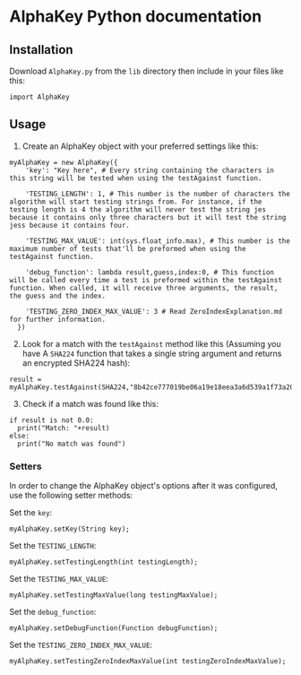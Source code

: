 # AlphaKey Python documentation

## Installation
Download ```AlphaKey.py``` from the ```lib``` directory then include in your files like this:
```
import AlphaKey
```

## Usage
1. Create an AlphaKey object with your preferred settings like this:
```
myAlphaKey = new AlphaKey({
    'key': "Key here", # Every string containing the characters in this string will be tested when using the testAgainst function.

    'TESTING_LENGTH': 1, # This number is the number of characters the algorithm will start testing strings from. For instance, if the testing length is 4 the algorithm will never test the string jes because it contains only three characters but it will test the string jess because it contains four.

    'TESTING_MAX_VALUE': int(sys.float_info.max), # This number is the maximum number of tests that'll be preformed when using the testAgainst function.

    'debug_function': lambda result,guess,index:0, # This function will be called every time a test is preformed within the testAgainst function. When called, it will receive three arguments, the result, the guess and the index.

    'TESTING_ZERO_INDEX_MAX_VALUE': 3 # Read ZeroIndexExplanation.md for further information.
  })
```
2. Look for a match with the ```testAgainst``` method like this (Assuming you have A ``SHA224`` function that takes a single string argument and returns an encrypted SHA224 hash):
```
result = myAlphaKey.testAgainst(SHA224,"8b42ce777019be06a19e18eea3a6d539a1f73a200dda863f05f817a1")
```
3. Check if a match was found like this:
```
if result is not 0.0:
  print("Match: "+result)
else:
  print("No match was found")
```

### Setters
In order to change the AlphaKey object's options after it was configured, use the following setter methods:

Set the ``key``:
```
myAlphaKey.setKey(String key);
```

Set the ``TESTING_LENGTH``:
```
myAlphaKey.setTestingLength(int testingLength);
```

Set the ``TESTING_MAX_VALUE``:
```
myAlphaKey.setTestingMaxValue(long testingMaxValue);
```

Set the ``debug_function``:
```
myAlphaKey.setDebugFunction(Function debugFunction);
```

Set the ``TESTING_ZERO_INDEX_MAX_VALUE``:
```
myAlphaKey.setTestingZeroIndexMaxValue(int testingZeroIndexMaxValue);
```

